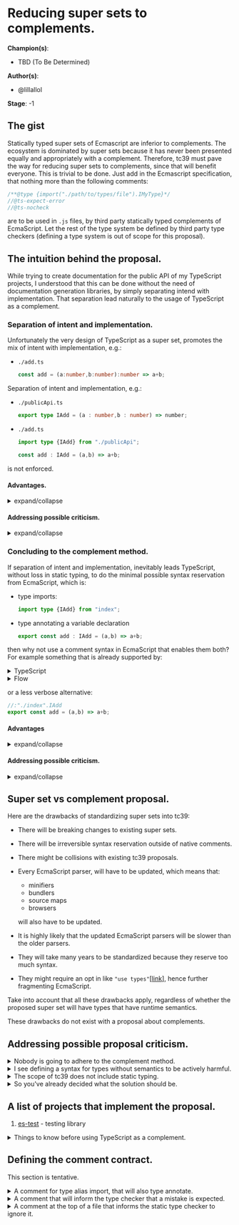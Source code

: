 # Reducing super sets to complements.

**Champion(s)**: 

* TBD (To Be Determined)

**Author(s)**: 

* @lillallol

**Stage**: -1

## The gist

Statically typed super sets of Ecmascript are inferior to complements. The 
ecosystem is dominated by super sets because it has never been presented
equally and appropriately with a complement. Therefore, tc39 must pave the way
for reducing super sets to complements, since that will benefit everyone. This is
trivial to be done. Just add in the Ecmascript specification, that nothing more 
than the following comments:

```js
/**@type {import("./path/to/types/file").IMyType}*/
//@ts-expect-error
//@ts-nocheck
```

are to be used in `.js` files, by third party statically typed complements of
EcmaScript. Let the rest of the type system be defined by third party type 
checkers (defining a type system is out of scope for this proposal).

## The intuition behind the proposal.

While trying to create documentation for the public API of my TypeScript 
projects, I understood that this can be done without the need of documentation 
generation libraries, by simply separating intend with implementation. That 
separation lead naturally to the usage of TypeScript as a complement.

### Separation of intent and implementation.

Unfortunately the very design of TypeScript as a super set, promotes the mix of 
intent with implementation, e.g.:

* `./add.ts`

    ```ts
    const add = (a:number,b:number):number => a+b;
    ```

Separation of intent and implementation, e.g.:

* `./publicApi.ts`

    ```ts
    export type IAdd = (a : number,b : number) => number;
    ```
* `./add.ts`

    ```ts
    import type {IAdd} from "./publicApi";

    const add : IAdd = (a,b) => a+b;
    ```

is not enforced.

#### Advantages.

<details>
<summary>expand/collapse</summary>

<br>

<details>
<summary>Maintainable public API.</summary>

Since the types are separated from their implementations, it makes sense to 
gather all of the public API types in a single file. This makes it easy to 
maintain the public API since it is not scattered in multiple files.
</details>

<details>
<summary>Less need for <code>.d.ts</code> generators.</summary>

The single file that contains the public API can in fact be a manually 
created `index.d.ts` file, and hence reduce the need for `.d.ts` files 
generation. The files that define the implementations of the public API will
derive their corresponding types from `index.d.ts` so that they can conform to 
it.
</details>

<details>
<summary>Less need for documentation generations libraries.</summary>

`index.d.ts` can act as documentation. The documentation section of the 
`README.md` of a project can just link to `index.d.ts`. This makes documentation
generation libraries for the most cases redundant.

Here is an example:

* `./index.d.ts`
    ```ts
    /**
     * @description
     * My super function.
    */
    export declare const add : (a : number,b : number) => number;
    ```
* `./privateApi.ts`
    ```ts
    import {add} from "index";

    export type IAdd = typeof add;
    ```
* `./add.ts`
    ```ts
    import type {IAdd} from "./privateApi";

    export const add : IAdd = (a,b) => a+b;
    ```
* `./index.ts`
    ```ts
    export {add} from "./add";
    ```

Notice that both the types and the JSDoc descriptions are contained in 
`index.d.ts`, that means that imports from `index` show (or can be made to show) 
both the type and the JSDoc description of `index.d.ts` in the IDE documentation
popup window, when you hover over the imported variable.
</details>

<details>
<summary>Flexibility on making the public API readable.</summary>

You can put the most important types in the top of `index.d.ts`, and the least 
important in the bottom. You can manually edit the format, define types and IDE
collapsible regions for the sole purpose of improving public API readability for
both the library maintainer but also the library consumer. Finally `index.d.ts` 
opens in your IDE, with the font, syntax highlighting, theme and keyboard 
shortcuts your are familiar with. It is not trivial to do these with 
documentation generation libraries (e.g. typedoc).
</details>

<details>
<summary>Reduced need to bundle declaration files.</summary>

Many times, I find myself trying to bundle a library to an esm `index.js` file 
with its associated `index.d.ts` file. From the previous points it can be seen 
that there will be a reduced need for `.d.ts` bundlers. Just make sure that 
`index.d.ts` is indeed acting like a public API, i.e. it does not depend on the
private API and hence imports nothing from it.
</details>

<details>
<summary>TypeScript reserves the least possible syntax from EcmaScript.
</summary>

You just need these two things:

* type imports

    ```ts
    import type {IAdd} from "./index";
    ```

* type annotations for variable declarations

    ```ts
    export const add : IAdd = (a,b) => a+b;
    ```

Although this point might initially seem not that much of a big deal, it is 
actually the gateway to the next section.
</details>

<details>
<summary>Loose coupling of EcmaScript code with the type system.</summary>

Not only the public API, but also the private API can be contained in a single 
file, or at least a few files. This, combined with the fact of minimum syntax 
reservation, makes the migration (automated or manual) from one type system to 
another, easier.
</details>

<details>
<summary>TypeScript maintainers have less work to do.</summary>

A direct result of reserving the least possible syntax. They no longer need to
enable mix of implementation and indent.

</details>

<details>
<summary>The probability for TypeScript to have syntax collisions with 
future EcmaScript syntax, gets minimized.</summary>

A direct result of reserving the least possible syntax.

</details>

<details>
<summary>Code that looks familiar to the EcmaScript developers.</summary>

A direct result of reserving the least possible syntax.

</details>

<details>
<summary>Formatters, syntax highlighters, etc, have a simpler job to do.
</summary>

A direct result of reserving the least possible syntax.

</details>

***

</details>

#### Addressing possible criticism.

<details>
<summary>expand/collapse</summary>

<br>

<details>
<summary>Frequent context switching.</summary>

More specifically, when you write the implementation of a type you will have to 
frequently switch between the implementation file and the abstraction file, 
because you want to see the type. This is not valid since the IDE will show you 
the type of an implementation by hovering on its annotation. Also the IDE will
highlight the parts of the implementation that do not conform to the type.

</details>

<details>
<summary>You will not know where the types are.</summary>

More specifically because the files for types can grow large, that will make it 
hard to find the types. This is not valid since if you know where the 
implementation of the type is, then you can use the go to type definition 
feature of your IDE to find it.

</details>

<details> 
<summary>This will lead to clutter of the common space.</summary>

Multiple `.ts` files can be used to segregate the common space. Here is a 
possible example:

* `index.d.ts` is used to define the public API
* `privateApi.ts` is used to define the private API
* `types.ts` is used to define types shared in `privateApi.ts`
* `trivialApi.ts` is used to define less complex types (e.g. `string[]`,`number`
etc.)
* `testApi.ts` is used to define types that are used only in test files
* `typeFunctions.ts` is used to define type functions
* `dicApi.ts` is used to define the types of the dependency graph of the DIC

</details>

<details>
<summary>There will be no reduced need for bundling declaration files since 
<code>index.d.ts</code> will depend on types from other files.</summary>

If the public API depends on te private API, then reverse the dependency, and
make the private API depend on the public API.

</details>

***

</details>

### Concluding to the complement method.

If separation of intent and implementation, inevitably leads TypeScript, without 
loss in static typing, to do the minimal possible syntax reservation from 
EcmaScript, which is:

* type imports:
    
    ```ts
    import type {IAdd} from "index";
    ```

* type annotating a variable declaration
    
    ```ts
    export const add : IAdd = (a,b) => a+b;
    ```

then why not use a comment syntax in EcmaScript that enables them both? For 
example something that is already supported by:

<details>
<summary>TypeScript</summary>
 
 ```js
/**@type {import("./index").IAdd}*/
export const add = (a,b) => a+b;
```

***

</details>

<details>
<summary>Flow</summary>

> Disclaimer: I do not know Flow

```js
/*:: import type {IAdd} from "index";*/
export const add /*: IAdd*/ = (a,b) => a+b;
```

***

</details>

or a less verbose alternative:

```js
//:"./index".IAdd
export const add = (a,b) => a+b;
```

#### Advantages

<details>
<summary>expand/collapse</summary>

* no `.ts` to `.js` compilation needed
* `.ts` files that contain implementations become redundant
* no need for `tsc` to be a compiler
* no need to wait the compiler
* no need to worry whether the compiler will be fast as your project scales
* no need to develop faster compilers
* one less configuration for the build pipeline
* no need to deal with the fragmented ecosystem of compiling `.ts` to `.js`
* no need to depend on extra packages for your code to get executed
* no need to learn new APIs
* less configuration needed for `tsconfig.json`
* less security issues due to depending on less code
* one less source map
* no need for TypeScript to have a source map generator
* formatters have a simpler job to do
* code can be pasted in the console and it will execute
* no IoC (Inversion of Control), code executes as it has be written (at least 
during the development stage)
* syntax from TypeScript will never collide with EcmaScript syntax
* easier adoption of TypeScript in projects that do no use it
* easier adoption of TypeScript by beginners
* the code gets even more familiar looking to the EcmaScript developer
* adherence to KISS (Keep It Super Simple)
* adherence to SRP (Single Responsibility Principle) (e.g. TypeScript is not 
concerned with transpilation anymore)
* it is type system agnostic
* can be easily adopted by different static type checkers
* standardization will have no effect on the runtime
* standardization will create no need to change existing EcmaScript parsers
* standardization will not collide with other tc39 proposals
* standardization will be trivial
* enforces separation of intent and implementation
* enables simultaneous type checking source code with more than one type
system

***

</details>

#### Addressing possible criticism.

<details>
<summary>expand/collapse</summary>

<br>

<!-- #region There is loss in static typing since you will not be able to use type assertions. -->

<details>
<summary>There is loss in static typing since you will not be able to use type 
assertions.</summary>

Type assertions\[[link](https://www.typescriptlang.org/docs/handbook/2/everyday-types.html#type-assertions)\]
are a bad practice since they override the type checker. It is true that the 
override is safer than `//@ts-ignore`, but that does not change the fact that it
is an override. This:

```ts
const myVariable = myValues as number;
```

can be replaced with this:

```ts
if (typeof myValue !== "number") throw Error();
const myVariable = myValues;
```

leading to safer static type checking. It is the ability to use type assertions
that leads to loss in static typing, not the inability to use them.
</details>

<!-- #endregion -->

<!-- #region you will not be able to use as const -->

<details>
<summary>You will not be able to use const type assertions.</summary>

Since TypeScript `5.0`, instead of using const type assertion you can do 
something like:

* `./privateApi`

    ```ts
    export type IAsConstArray = <const T extends readonly unknown[]>(array : T) => T;
    ```

* `index.js`

    ```js
    /**@type {import("./privateApi").IAsConstArray}*/
    const asConstArray = (array) => array;
    
    const myData = asConstArray([1,2]);
    ```

</details>

<!-- #endregion -->

<!-- #region You will not be able to use type parameters. -->

<details>
<summary>You will not be able to use type parameters.</summary>

Consider using a library that was written in TypeScript with the following 
public API:

* `./index.d.ts`:
    
    ```ts
    /**
     * @description 
     *`DLL` stands for Double Linked List.
    */
    export declare function DLLFactory<T>() : IDLL<T>;
    
    type IDLLNode<T> = {
        value    : T;
        next     : IDLLNode<T> | null;
        previous : IDLLNode<T> | null;
    };
    type IDLL<T> = {
        tail   : IDLLNode<T> | null;
        head   : IDLLNode<T> | null;
        length : number;
    };
    ```

Here is how to pass a type parameter to `DLLFactory` using the complement 
method:

* `./privateApi.ts`

    ```ts
    import {DLLFactory} from "./index";
    
    // works with typescript 4.7
    export type IMyDllFactory = typeof DLLFactory<number>;
    ```

* `./myDLL.js`

    ```js
    import {DLLFactory} from "./index.js";
    
    /**
     * @type {import("./privateApi").IMyDllFactory}
     * Hover over `myDLLFactory` to see that the type parameter is `number`.
     */
    const myDLLFactory = DLLFactory;
    ```

Something that should be noted here, is that this is not possible with older 
versions of TypeScript. Given that TypeScript is mostly used as a super set, it 
makes sense for features that mainly benefit the complement method to not have 
been requested, e.g. type parameters extraction\[[link](https://github.com/microsoft/TypeScript/issues/49112)\].
So whenever we are faced in a situation that challenges the complement method,
we should question whether this is an intrinsic inability of the complement 
method or a matter of support from the type system.

</details>

<!-- #endregion -->

<!-- #region You will not be able to use enum. -->

<details>
<summary>You will not be able to use <code>enum</code>.</summary>

This is not an intrinsic inability of the complement method, since\[[link](https://www.typescriptlang.org/docs/handbook/enums.html)\]:
    
>Enums are one of the few features TypeScript has which is not a type-level
>extension of EcmaScript.

So it is both a matter of support from the type system but also EcmaScript.

</details>

<!-- #endregion -->

<!-- #region It will produce unreadable and verbose code, that will reduce developer experience. -->

<details>
<summary>It will produce unreadable and verbose code, that will reduce developer
experience.</summary>

Objectively speaking, knowing the type of a concretion makes it easier to read
the code. How can someone know the type of a concretions when writing code in 
EcmaScript, i.e. the complement method? Hovering over any implementation, will 
make the IDE to show its type. Do super sets need that help from the IDE? Yes 
they do, because of type aliases.

Given that help from the IDE, it becomes subjective which code base is more 
readable. From my personal experience the more I get exposed to a certain 
code style, the more readable I find it. So if you think that the complement 
method is not readable, I suggest you, to ask yourself the same question after 
some months you have been exposed to it. Eventually you will get used to it and 
readability will not be an issue.

Regarding verbosity, strictly speaking, a super set can always be made less
verbose when compared to a complement, since a complement is forced to use
the already existing comment syntax, while a super set reserves syntax outside 
of existing comment syntax. However, from my experience with the complement and 
super set methods of TypeScript, there is no practical impact in the developer 
experience. In fact when comparing them, it is not actually clear which method 
is less verbose, because in some cases, the complement method is less verbose
while in other cases the super set method is less verbose.

</details>

<!-- #endregion -->

<!-- #region Super sets are better because the community has chosen them -->

<details>
<summary>Super sets are better because the community has chosen them.</summary>

This is a logical fallacy called argumentum ad populum\[[link](https://en.wikipedia.org/wiki/Argumentum_ad_populum)\].
The fact, that something has be chosen by the majority, does not prove it is the
best choice.

If we want to know which method is preferred by the community, then we have to 
ask people, that have tried both complement and super set methods, and have no 
misconceptions about them. Any statistical inference based on something 
different from that, is intrinsically biased.

Lets look at the topic from a historical perspective:

* 1999 JSDoc\[[link](https://en.wikipedia.org/wiki/JSDoc)\]
* 2009 Closure Compiler\[[link](https://en.wikipedia.org/wiki/Google_Closure_Tools)\]
* 2012 TypeScript\[[link](https://en.wikipedia.org/wiki/TypeScript#History)\]
* 2014 Flow\[[link](https://github.com/facebook/flow/tree/49820636495b6e36752079117b9e7c34e5c4fc7b)\]
* 2018 TypeScript supports `/**@type {import("./some/path").IMyType}*/`\[[link](https://www.typescriptlang.org/docs/handbook/release-notes/typescript-2-9.html#import-types)\]
* 2022 TypeScript supports `type IMyFn = typeof fn<IMyType>`\[[link](https://devblogs.microsoft.com/typescript/announcing-typescript-4-7/#instantiation-expressions)\]
* 2022 TypeScript feature request for extracting type parameters\[[link](https://github.com/microsoft/TypeScript/issues/49112)\]
* 2023 TypeScript supports `const` generics\[[link](https://devblogs.microsoft.com/typescript/announcing-typescript-5-0/#const-type-parameters)\]

> Why people use TypeScript instead of plain JSDoc?

Regarding static typing, JSDoc syntax is verbose when compared to TypeScript. 
This should not surprise us since JSDoc syntax was made to favor documentation, 
while TypeScript syntax was made to favor static typing. Finally JSDoc lacks in 
static typing support when compared to TypeScript.

> Why people use TypeScript instead of Google's closure compiler?

Same arguments that were used about JSDoc apply here as well.

> Why people use TypeScript instead of Flow?

Typescript "hit the market" first when compared to Flow.

> Why people use TypeScript as a super set and not as a complement?

That is because TypeScript as a complement has been possible only very recently.
To add to that, statically typed complements have never been promoted.

> Why the TypeScript creators decide to go for super set instead of complement?

I do not know. The TypeScript creators have to answer that.

</details>

<!-- #endregion -->

***

</details>

## Super set vs complement proposal.

Here are the drawbacks of standardizing super sets into tc39:

* There will be breaking changes to existing super sets.
* There will be irreversible syntax reservation outside of native comments.
* There might be collisions with existing tc39 proposals.
* Every EcmaScript parser, will have to be updated, which means that:
    * minifiers
    * bundlers
    * source maps
    * browsers
    
  will also have to be updated.
* It is highly likely that the updated EcmaScript parsers will be slower than 
the older parsers.
* They will take many years to be standardized because they reserve too 
much syntax.
* They might require an opt in like `"use types"`\[[link](https://github.com/tc39/notes/blob/main/meetings/2022-03/mar-31.md#types-as-comments-continuation)\], hence further fragmenting EcmaScript.

Take into account that all these drawbacks apply, regardless of whether the 
proposed super set will have types that have runtime semantics.

These drawbacks do not exist with a proposal about complements.

## Addressing possible proposal criticism.

<!-- #region Nobody is going to adhere to the complement method. -->

<details>
<summary>Nobody is going to adhere to the complement method.</summary>

People might claim that, regardless what tc39 manages to standardize regarding 
static typing, nobody is going to adhere to it unless it is what the majority of
the community has chosen, i.e. TypeScript. However:

* It is TypeScript's design goal to\[[link](https://github.com/Microsoft/TypeScript/wiki/TypeScript-Design-Goals)\]:

  > Align with current and future ECMAScript proposals.

* This proposal proves that there is no need for future proposal creators to:

  > steer away from syntax because typescript uses it\[[link](https://github.com/tc39/notes/blob/main/meetings/2022-03/mar-29.md#types-as-comments-for-stage-1)\].

  Inevitably proposals that have nothing to do with static typing, but introduce
  breaking changes to super sets, will be adopted. This will cause people to 
  move to the complement method.

* Acceptance of this proposal will popularize the complement method and expose 
the drawbacks of super sets.

* People can still use TypeScript with this proposal.

* People that have created influential projects start to gradually conclude to 
a looser form of the complement method\[[link](https://github.com/sveltejs/svelte/pull/8569)\].

In the long run super sets will have no other choice than be reduced to 
complements of EcmaScript.
</details>

<!-- #endregion -->

<!-- #region I see defining a syntax for types without semantics to be actively harmful. -->

<details>
<summary>I see defining a syntax for types without semantics to be actively
harmful.</summary>

This statement is a direct quote from the tc39 meeting notes about the types as 
comments proposal\[[link](https://github.com/tc39/notes/blob/main/meetings/2022-03/mar-29.md#types-as-comments-for-stage-1)\]. This argument applies to my proposal, so I 
have to address it.

Standardizing a semantically typed EcmaScript super set will be a very 
controversial topic that will likely never reach adoption, and for the case it 
does, it will be after many years (possibly decades). What are we going to do up 
until then? Continue using non standard super sets despite all their drawbacks
when compared to complements?

Also it is highly likely that such a semantically typed EcmaScript super set
will be slower than untyped EcmaScript. This means that even then, there will 
still be people that use untyped EcmaScript.

In addition, the only practical path for standardizing semantically typed 
EcmaScript is to start with the standardization of the bare minimum, which is:

* type annotations for variable declarations
* type imports
* type alias declarations

Notice that:

* syntax for generics functions
* typing function parameters in concretion function
* typing function return type in concretion function
* typing classes via `implements`
* syntax associated with types at runtime

are not actually required.

That bare minimum is actually enforcing separation of intend and implementation.
This makes me understand that, an ecosystem that has embraced complements, i.e. 
embraced separation of intend and implementation, will have a smooth transition 
from complements to semantically typed EcmaScript.
</details>

<!-- #endregion -->

<!-- #region The scope of tc39 does not include static typing. -->

<details>
<summary>The scope of tc39 does not include static typing.</summary>

According to ecma-international the scope of tc39 is\[[link](https://www.ecma-international.org/technical-committees/tc39/)\]:

>Scope:
>
>Standardization of the general purpose, cross platform, vendor-neutral 
>programming language ECMAScript®. This includes the language syntax, semantics,
>and libraries and complementary technologies that support the language.

Static typing is a complementary technology that supports the EcmaScript 
language. Hence the context proposal belongs to the scope of tc39.

</details>

<!-- #endregion -->

<!-- #region Proposals at stage 1 are supposed to be about problem exploration, however this proposal has come up already with a solution. -->

<details>
<summary>So you've already decided what the solution should be.</summary>

This statement is a direct quote from the tc39 meeting notes about the types as 
comments proposal\[[link](https://github.com/tc39/notes/blob/main/meetings/2022-03/mar-29.md#types-as-comments-for-stage-1)\].
It has to do with the fact that proposals at stage 1 are supposed to be about 
problem exploration, and not about coming up already with a solution. This 
argument applies to my proposal, so I have to address it.

The problem statement is that super sets are a suboptimal solution to the 
problem of adding static type checking in EcmaScript. How can someone prove that
a solution to a problem is suboptimal? This is only done by showing that there 
is a better solution.

If there is a better solution than the one I have proposed then it should be 
the proposed solution.

</details>

<!-- #endregion -->

<!-- #endregion -->

## A list of projects that implement the proposal.

1. [es-test](https://github.com/lillallol/es-test) - testing library
 
<details>
<summary>Things to know before using TypeScript as a complement.</summary>

* Make sure that you take a look at the list of the projects that already 
implement the proposal.
* Read and understand the context proposal.
* Currently, TypeScript will not static type check `.js` files that have a 
corresponding `.d.ts` file. However there are feature requests for that
\[[link](https://github.com/microsoft/TypeScript/issues/48911#issuecomment-1115905062)\].
* There is no `noExplicitAny` option in the `tsconfig.json`. Even if you 
have `noImplicitAny` enabled, things like, `const myArray = []`,
`const myMap = new Map()`, will be treated by TypeScript as being explicitly
typed with `any`.
* You will find that for some edge cases, functions are not properly typed. That
is not the case for arrow functions. There is an issue open for that \[[link](https://github.com/microsoft/TypeScript/issues/49039)\].
* There are some minor differences on how TypeScript applies static typing 
to concretion in `.js` versus `.ts` \[[link](https://github.com/microsoft/TypeScript/issues/30009#issuecomment-469385244)\].
* There is currently no support for extracting type parameters from generic
functions. There is a feature request for that \[[link](https://github.com/microsoft/TypeScript/issues/49112)\].

</details>

## Defining the comment contract.

This section is tentative.

<details>
<summary>A comment for type alias import, that will also type annotate.</summary>

* statement:

    ```js
    //:"./path/to/file".exportedTypeName
    export const add = (a,b) => a+b;
    ```
    
* expression:

    ```js
    ( /*:"path/to/file".exportedTypeName*/ [
        { a : 1 , b : "2" },
        { a : 11, b : "22"}
    ]).forEach(({a,b}) => {
        // do some stuff
    })
    ```

    There is a common misconception that there is an intrinsic need for an extra
    pair of parenthesis\[[link](https://github.com/microsoft/TypeScript/issues/18212#issuecomment-328733868)\]. 
</details>

<details>
<summary>A comment that will inform the type checker that a mistake is expected.
</summary>

* statement:

    ```js
    test(add.name,() => {
        //:type-check-expect-error
        expect(() => add("1",1)).toThrow();
    })
    ```

* expression:

    ```js
    test(add.name,() => {
        expect(() => {
            add( /*:type-check-expect-error*/ "1" , 1 )
        }).toThrow();
    })
    ```

</details>

<details>
<summary>A comment at the top of a file that informs the static type checker to 
ignore it.</summary>

```js
//:type-check-ignore-file
```
</details>
